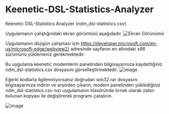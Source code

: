 # Keenetic-DSL-Statistics-Analyzer
Keenetic DSL-Statistics Analyzer (ndm_dsl-statistics.csv)

Uygulamanın çalıştığındaki ekran görüntüsü aşağıdadır.
![Ekran Görünümü](https://user-images.githubusercontent.com/65568623/155792703-4099760f-0dc4-4db1-9db8-fdf41bead69f.png)

Uygulamanın düzgün çalışması için https://developer.microsoft.com/en-us/microsoft-edge/webview2/ adresinde sayfanın en altındaki x86 sürümünü yüklemeniz gerekmektedir.

Bu uygulama keenetic modemlerin panelinden bilgisayarınıza kaydettiğiniz ndm_dsl-statistics.csv dosyasını görselleştirmektedir.
![image](https://user-images.githubusercontent.com/65568623/155795043-994e203d-c08f-47ac-932b-f324665cc9d7.png)

Eğerki kodlarla ilgilenmiyorsanız doğrudan win32.rar dosyasını bilgisayarınıza indirin ve arşivden çıkarın,
modem panelinden yüklediğiniz ndm_dsl-statistics.csv nızı uygulamanın klasöründe örnek olarak zaten bulunan
kopyası ile değiştirerek programı çalıştırın.
 
![image](https://user-images.githubusercontent.com/65568623/155796538-94bacc66-c0a6-4f4b-9bed-635880cb07f6.png)
